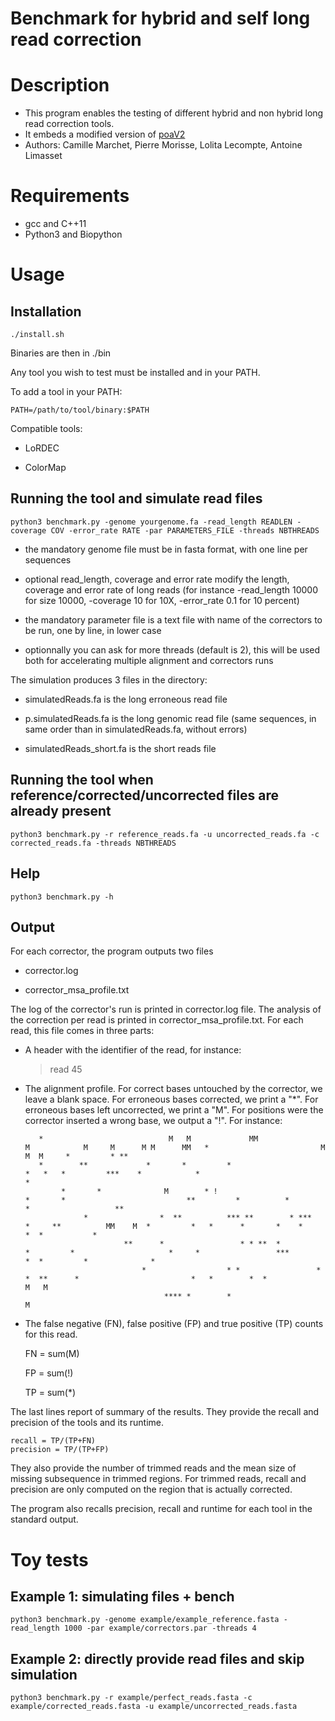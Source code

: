 Benchmark for hybrid and self long read correction
=================================================

# Description
* This program enables the testing of different hybrid and non hybrid long read correction tools.
* It embeds a modified version of [poaV2](https://sourceforge.net/projects/poamsa/)
* Authors: Camille Marchet, Pierre Morisse, Lolita Lecompte, Antoine Limasset


# Requirements
* gcc and C++11
* Python3 and Biopython

# Usage

## Installation

	./install.sh

Binaries are then in ./bin

Any tool you wish to test must be installed and in your PATH.

To add a tool in your PATH:

	PATH=/path/to/tool/binary:$PATH

Compatible tools:

* LoRDEC

* ColorMap

## Running the tool and simulate read files

	python3 benchmark.py -genome yourgenome.fa -read_length READLEN -coverage COV -error_rate RATE -par PARAMETERS_FILE -threads NBTHREADS

* the mandatory genome file must be in fasta format, with one line per sequences

* optional read_length, coverage and error rate modify the length, coverage and error rate of long reads (for instance -read_length 10000 for size 10000, -coverage 10 for 10X, -error_rate 0.1 for 10 percent)

* the mandatory parameter file is a text file with name of the correctors to be run, one by line, in lower case

* optionnally you can ask for more threads (default is 2), this will be used both for accelerating multiple alignment and correctors runs

The simulation produces 3 files in the directory:

* simulatedReads.fa is the long erroneous read file

* p.simulatedReads.fa is the long genomic read file (same sequences, in same order than in simulatedReads.fa, without errors)

* simulatedReads_short.fa is the short reads file

## Running the tool when reference/corrected/uncorrected files are already present

	python3 benchmark.py -r reference_reads.fa -u uncorrected_reads.fa -c corrected_reads.fa -threads NBTHREADS

## Help

	python3 benchmark.py -h


## Output

For each corrector, the program outputs two files

* corrector.log

* corrector_msa_profile.txt

The log of the corrector's run is printed in corrector.log file.
The analysis of the correction per read is printed in corrector_msa_profile.txt.
For each read, this file comes in three parts:

* A header with the identifier of the read, for instance:
	>read 45

* The alignment profile. For correct bases untouched by the corrector, we leave a blank space. For erroneous bases corrected, we print a "*". For erroneous bases left uncorrected, we print a "M". For positions were the corrector inserted a wrong base, we output a "!". For instance:

	     *                            M   M             MM                    M            M     M      M M      MM   *                         M              M  M     *         * **
	     *        **             *       *         *                      *   *   *         ***    *            *                                    *                                 
	          *       *              M        * !                          *       *                           **         *          *                       *                   **    
	               *                *  **          *** **        * ***           *     **          MM    M  *         *   *      *       *    *                  *  *           *      
	                        **      *                 * * **  *            *         *                     *     *                 ***             *  *         *              *       
	                            *                  * *                 *                           *  **      *                         *   *        *  *               M   M          
	                                 **** *        *                              M


* The false negative (FN), false positive (FP) and true positive (TP) counts for this read.

	FN = sum(M)
	
	FP = sum(!)
	
	TP = sum(*)

The last lines report of summary of the results. They provide the recall and precision of the tools and its runtime.

	recall = TP/(TP+FN)
	precision = TP/(TP+FP)

They also provide the number of trimmed reads and the mean size of missing subsequence in trimmed regions.
For trimmed reads, recall and precision are only computed on the region that is actually corrected.

The program also recalls precision, recall and runtime for each tool in the standard output.

# Toy tests

## Example 1: simulating files + bench

	python3 benchmark.py -genome example/example_reference.fasta -read_length 1000 -par example/correctors.par -threads 4

## Example 2: directly provide read files and skip simulation

	python3 benchmark.py -r example/perfect_reads.fasta -c example/corrected_reads.fasta -u example/uncorrected_reads.fasta
